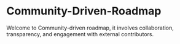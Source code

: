 # Community-Driven-Roadmap
Welcome to Community-driven roadmap, it involves collaboration, transparency, and engagement with external contributors.
